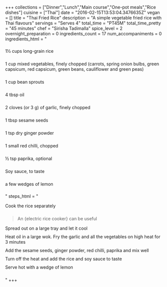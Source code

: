 +++
collections = ["Dinner","Lunch","Main course","One-pot meals","Rice dishes"]
cuisine = ["Thai"]
date = "2016-02-15T13:53:04.3476635Z"
vegan = []
title = "Thai Fried Rice"
description = "A simple vegetable fried rice with Thai flavours"
servings = "Serves 4"
total_time = "PT45M"
total_time_pretty = "45 minutes"
chef = "Sirisha Tadimalla"
spice_level = 2
overnight_preparation = 0
ingredients_count = 17
num_accompaniments = 0
ingredients_html = "<ul style='padding-left: 0; list-style: none;'><li itemprop='recipeIngredient' style='margin: 8px 0px;padding: 8px 0px;'>1½ cups long-grain rice</li><li itemprop='recipeIngredient' style='margin: 8px 0px;padding: 8px 0px;'>1 cup mixed vegetables, finely chopped (carrots, spring onion bulbs, green capsicum, red capsicum, green beans, cauliflower and green peas)</li><li itemprop='recipeIngredient' style='margin: 8px 0px;padding: 8px 0px;'>1 cup bean sprouts</li><li itemprop='recipeIngredient' style='margin: 8px 0px;padding: 8px 0px;'>4 tbsp oil</li><li itemprop='recipeIngredient' style='margin: 8px 0px;padding: 8px 0px;'>2 cloves (or 3 g) of garlic, finely chopped</li><li itemprop='recipeIngredient' style='margin: 8px 0px;padding: 8px 0px;'>1 tbsp sesame seeds</li><li itemprop='recipeIngredient' style='margin: 8px 0px;padding: 8px 0px;'>1 tsp dry ginger powder</li><li itemprop='recipeIngredient' style='margin: 8px 0px;padding: 8px 0px;'>1 small red chilli, chopped</li><li itemprop='recipeIngredient' style='margin: 8px 0px;padding: 8px 0px;'>½ tsp paprika, optional</li><li itemprop='recipeIngredient' style='margin: 8px 0px;padding: 8px 0px;'>Soy sauce, to taste</li><li itemprop='recipeIngredient' style='margin: 8px 0px;padding: 8px 0px;'>a few wedges of lemon</li></ul>"
steps_html = "<ol style='list-style: none inside; padding-left: 0px;'><li style='padding-bottom: 10px;'><i class='step-track-icon fa fa-square-o'></i><span class='step-text' itemprop='recipeInstructions'>Cook the rice separately</span></li><blockquote>An {electric rice cooker} can be useful</blockquote><li style='padding-bottom: 10px;'><i class='step-track-icon fa fa-square-o'></i><span class='step-text' itemprop='recipeInstructions'>Spread out on a large tray and let it cool</span></li><li style='padding-bottom: 10px;'><i class='step-track-icon fa fa-square-o'></i><span class='step-text' itemprop='recipeInstructions'>Heat oil in a large wok. Fry the garlic and all the vegetables on high heat for 3 minutes</span></li><li style='padding-bottom: 10px;'><i class='step-track-icon fa fa-square-o'></i><span class='step-text' itemprop='recipeInstructions'>Add the sesame seeds, ginger powder, red chilli, paprika and mix well</span></li><li style='padding-bottom: 10px;'><i class='step-track-icon fa fa-square-o'></i><span class='step-text' itemprop='recipeInstructions'>Turn off the heat and add the rice and soy sauce to taste</span></li><li style='padding-bottom: 10px;'><i class='step-track-icon fa fa-square-o'></i><span class='step-text' itemprop='recipeInstructions'>Serve hot with a wedge of lemon</span></li></ol>"
+++
